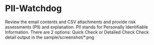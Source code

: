 # PII-Watchdog
Review the email contents and CSV attachments and provide risk assessments (PII) and explanation. 
PII stands for Personally Identifiable Information.
There are 2 options: Quick Check or Detailed Check
Check detail output in the sample/screenshot/*.png